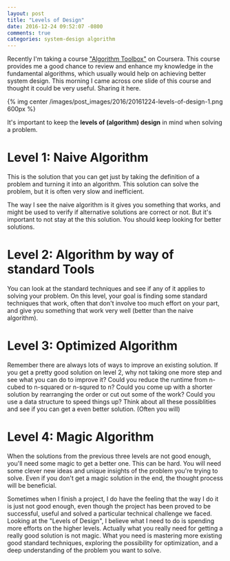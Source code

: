 ```yaml
---
layout: post
title: "Levels of Design"
date: 2016-12-24 09:52:07 -0800
comments: true
categories: system-design algorithm
---
```


Recently I'm taking a course ["Algorithm Toolbox"](https://www.coursera.org/learn/algorithmic-toolbox/home/welcome) on Coursera. This course provides me a good chance to review and enhance my knowledge in the fundamental algorithms, which usually would help on achieving better system design. This morning I came across one slide of this course and thought it could be very useful. Sharing it here.

{% img center /images/post_images/2016/20161224-levels-of-design-1.png 600px %}

It's important to keep the **levels of (algorithm) design** in mind when solving a problem. 

<!--more--> 

# Level 1: Naive Algorithm

This is the solution that you can get just by taking the definition of a problem and turning it into an algorithm. This solution can solve the problem, but it is often very slow and inefficient. 

The way I see the naive algorithm is it gives you something that works, and might be used to verify if alternative solutions are correct or not. But it's important to not stay at the this solution. You should keep looking for better solutions.

# Level 2: Algorithm by way of standard Tools

You can look at the standard techniques and see if any of it applies to solving your problem. On this level, your goal is finding some standard techniques that work, often that don't involve too much effort on your part, and give you something that work very well (better than the naive algorithm). 
 
# Level 3: Optimized Algorithm

Remember there are always lots of ways to improve an existing solution. If you get a pretty good solution on level 2, why not taking one more step and see what you can do to improve it? Could you reduce the runtime from n-cubed to n-squared or n-squred to n? Could you come up with a shorter solution by rearranging the order or cut out some of the work? Could you use a data structure to speed things up? Think about all these possiblities and see if you can get a even better solution. (Often you will) 

# Level 4: Magic Algorithm

When the solutions from the previous three levels are not good enough, you'll need some magic to get a better one. This can be hard. You will need some clever new ideas and unique insights of the problem you're trying to solve. Even if you don't get a magic solution in the end, the thought process will be beneficial.

Sometimes when I finish a project, I do have the feeling that the way I do it is just not good enough, even though the project has been proved to be successful, useful and solved a particular technical challenge we faced. Looking at the "Levels of Design", I believe what I need to do is spending more efforts on the higher levels. Actually what you really need for getting a really good solution is not magic. What you need is mastering more existing good standard techniques, exploring the possibility for optimization, and a deep understanding of the problem you want to solve. 

 
 

